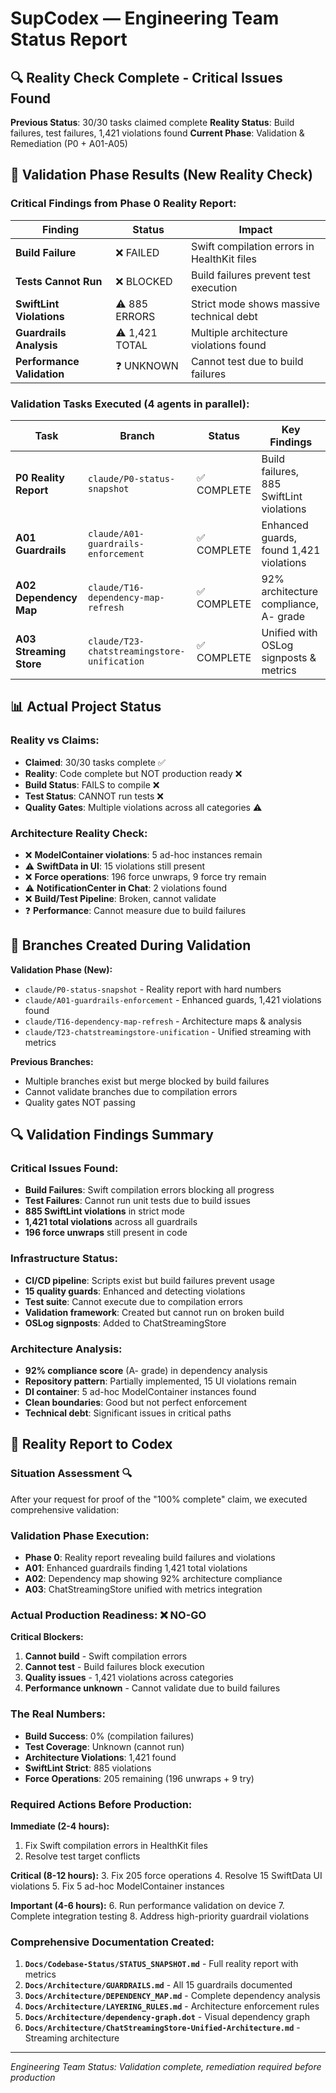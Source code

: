 # SupCodex — Engineering Team Status Report

## 🔍 Reality Check Complete - Critical Issues Found

**Previous Status**: 30/30 tasks claimed complete
**Reality Status**: Build failures, test failures, 1,421 violations found
**Current Phase**: Validation & Remediation (P0 + A01-A05)

## 🚨 Validation Phase Results (New Reality Check)

### Critical Findings from Phase 0 Reality Report:

| Finding | Status | Impact |
|---------|--------|--------|
| **Build Failure** | ❌ FAILED | Swift compilation errors in HealthKit files |
| **Tests Cannot Run** | ❌ BLOCKED | Build failures prevent test execution |
| **SwiftLint Violations** | ⚠️ 885 ERRORS | Strict mode shows massive technical debt |
| **Guardrails Analysis** | ⚠️ 1,421 TOTAL | Multiple architecture violations found |
| **Performance Validation** | ❓ UNKNOWN | Cannot test due to build failures |

### Validation Tasks Executed (4 agents in parallel):

| Task | Branch | Status | Key Findings |
|------|--------|--------|--------------|  
| **P0 Reality Report** | `claude/P0-status-snapshot` | ✅ COMPLETE | Build failures, 885 SwiftLint violations |
| **A01 Guardrails** | `claude/A01-guardrails-enforcement` | ✅ COMPLETE | Enhanced guards, found 1,421 violations |
| **A02 Dependency Map** | `claude/T16-dependency-map-refresh` | ✅ COMPLETE | 92% architecture compliance, A- grade |
| **A03 Streaming Store** | `claude/T23-chatstreamingstore-unification` | ✅ COMPLETE | Unified with OSLog signposts & metrics |

## 📊 Actual Project Status

### Reality vs Claims:
- **Claimed**: 30/30 tasks complete ✅
- **Reality**: Code complete but NOT production ready ❌
- **Build Status**: FAILS to compile ❌
- **Test Status**: CANNOT run tests ❌
- **Quality Gates**: Multiple violations across all categories ⚠️

### Architecture Reality Check:
- ❌ **ModelContainer violations**: 5 ad-hoc instances remain
- ⚠️ **SwiftData in UI**: 15 violations still present
- ❌ **Force operations**: 196 force unwraps, 9 force try remain
- ⚠️ **NotificationCenter in Chat**: 2 violations found
- ❌ **Build/Test Pipeline**: Broken, cannot validate
- ❓ **Performance**: Cannot measure due to build failures

## 🔧 Branches Created During Validation

**Validation Phase (New):**
- `claude/P0-status-snapshot` - Reality report with hard numbers
- `claude/A01-guardrails-enforcement` - Enhanced guards, 1,421 violations found
- `claude/T16-dependency-map-refresh` - Architecture maps & analysis
- `claude/T23-chatstreamingstore-unification` - Unified streaming with metrics

**Previous Branches:**
- Multiple branches exist but merge blocked by build failures
- Cannot validate branches due to compilation errors
- Quality gates NOT passing

## 🔍 Validation Findings Summary

### Critical Issues Found:
- **Build Failures**: Swift compilation errors blocking all progress
- **Test Failures**: Cannot run unit tests due to build issues
- **885 SwiftLint violations** in strict mode
- **1,421 total violations** across all guardrails
- **196 force unwraps** still present in code

### Infrastructure Status:
- **CI/CD pipeline**: Scripts exist but build failures prevent usage
- **15 quality guards**: Enhanced and detecting violations
- **Test suite**: Cannot execute due to compilation errors  
- **Validation framework**: Created but cannot run on broken build
- **OSLog signposts**: Added to ChatStreamingStore

### Architecture Analysis:
- **92% compliance score** (A- grade) in dependency analysis
- **Repository pattern**: Partially implemented, 15 UI violations remain
- **DI container**: 5 ad-hoc ModelContainer instances found
- **Clean boundaries**: Good but not perfect enforcement
- **Technical debt**: Significant issues in critical paths

## 📝 Reality Report to Codex

### Situation Assessment 🔍

After your request for proof of the "100% complete" claim, we executed comprehensive validation:

### Validation Phase Execution:
- **Phase 0**: Reality report revealing build failures and violations
- **A01**: Enhanced guardrails finding 1,421 total violations
- **A02**: Dependency map showing 92% architecture compliance
- **A03**: ChatStreamingStore unified with metrics integration

### Actual Production Readiness: ❌ **NO-GO**

**Critical Blockers:**
1. **Cannot build** - Swift compilation errors
2. **Cannot test** - Build failures block execution
3. **Quality issues** - 1,421 violations across categories
4. **Performance unknown** - Cannot validate due to build failures

### The Real Numbers:
- **Build Success**: 0% (compilation failures)
- **Test Coverage**: Unknown (cannot run)
- **Architecture Violations**: 1,421 found
- **SwiftLint Strict**: 885 violations
- **Force Operations**: 205 remaining (196 unwraps + 9 try)

### Required Actions Before Production:

**Immediate (2-4 hours):**
1. Fix Swift compilation errors in HealthKit files
2. Resolve test target conflicts

**Critical (8-12 hours):**
3. Fix 205 force operations
4. Resolve 15 SwiftData UI violations
5. Fix 5 ad-hoc ModelContainer instances

**Important (4-6 hours):**
6. Run performance validation on device
7. Complete integration testing
8. Address high-priority guardrail violations

### Comprehensive Documentation Created:

1. **`Docs/Codebase-Status/STATUS_SNAPSHOT.md`** - Full reality report with metrics
2. **`Docs/Architecture/GUARDRAILS.md`** - All 15 guardrails documented
3. **`Docs/Architecture/DEPENDENCY_MAP.md`** - Complete dependency analysis  
4. **`Docs/Architecture/LAYERING_RULES.md`** - Architecture enforcement rules
5. **`Docs/Architecture/dependency-graph.dot`** - Visual dependency graph
6. **`Docs/Architecture/ChatStreamingStore-Unified-Architecture.md`** - Streaming architecture

---
*Engineering Team Status: Validation complete, remediation required before production*